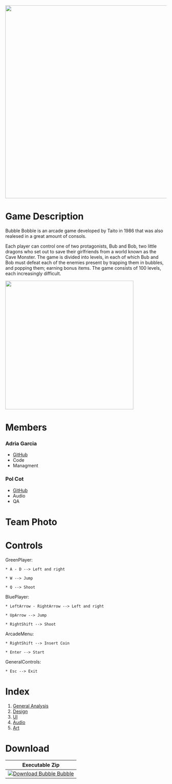 <img src="https://vgs-media.s3.ca-central-1.amazonaws.com/monthly_2021_09/bubble-bobble-logo.png.3dc539c19bcdcad43cfe7078e362bf28.png" width="600">


# Game Description
Bubble Bobble is an arcade game developed by Taito in 1986 that was also realesed in a great amount of consols. 

Each player can control one of two protagonists, Bub and Bob, two little dragons who set out to save their girlfriends from a world known as the Cave Monster. The game is divided into levels, in each of which Bub and Bob must defeat each of the enemies present by trapping them in bubbles, and popping them; earning bonus items. The game consists of 100 levels, each increasingly difficult.

<img src="https://bipbipbar.dk/wp-content/uploads/2022/01/IMG_5943.gif" width="400">

# Members

### Adria Garcia
* [GitHub](https://github.com/XeivUPC)
* Code
* Managment

### Pol Cot
* [GitHub](https://github.com/crem4)
* Audio
* QA

# Team Photo

# Controls

GreenPlayer:

    * A - D --> Left and right

    * W --> Jump

    * Q --> Shoot

BluePlayer:

    * LeftArrow - RightArrow --> Left and right

    * UpArrow --> Jump

    * RightShift --> Shoot

ArcadeMenu:

    * RightShift --> Insert Coin

    * Enter --> Start

GeneralControls:

    * Esc --> Exit

# Index

1. [General Analysis](https://github.com/XeivUPC/Bubble-Bobble-Project/wiki/General-Analysis)
2. [Design](https://github.com/XeivUPC/Bubble-Bobble-Project/wiki/Design)
3. [UI](https://github.com/XeivUPC/Bubble-Bobble-Project/wiki/UI)
4. [Audio](https://github.com/XeivUPC/Bubble-Bobble-Project/wiki/Audio)
5. [Art](https://github.com/XeivUPC/Bubble-Bobble-Project/wiki/Art)

# Download

| Executable Zip |
| -------- |
| [![Download Bubble Bubble](https://img.shields.io/badge/download-BubbleBobble.zip-blue?style=for-the-badge)](https://github.com/XeivUPC/Bubble-Bobble-Project/releases/latest/download/BubbleGames_BubbleBobble_v0.5.zip)|
